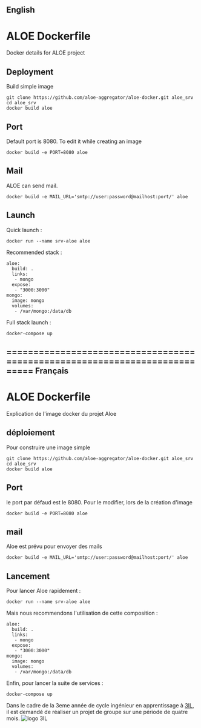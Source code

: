 English
-------
ALOE Dockerfile
===============

Docker details for ALOE project

Deployment
-----------
Build simple image 

```
git clone https://github.com/aloe-aggregator/aloe-docker.git aloe_srv
cd aloe_srv
docker build aloe
```

Port
----
Default port is 8080. To edit it while creating an image

```
docker build -e PORT=8080 aloe
```

Mail
----
ALOE can send mail.

```
docker build -e MAIL_URL='smtp://user:password@mailhost:port/' aloe
```

Launch
---------

Quick launch :

```
docker run --name srv-aloe aloe
```

Recommended stack :

```
aloe:
  build: .
  links:
   - mongo
  expose:
   - "3000:3000"
mongo:
  image: mongo
  volumes:
   - /var/mongo:/data/db
```

Full stack launch : 

```
docker-compose up
```
===========================================================================
Français
--------

ALOE Dockerfile
===============

Explication de l'image docker du projet Aloe

déploiement
-----------
Pour construire une image simple 

```
git clone https://github.com/aloe-aggregator/aloe-docker.git aloe_srv
cd aloe_srv
docker build aloe
```

Port
----
le port par défaud est le 8080. Pour le modifier, lors de la création d'image

```
docker build -e PORT=8080 aloe
```

mail
----
Aloe est prévu pour envoyer des mails

```
docker build -e MAIL_URL='smtp://user:password@mailhost:port/' aloe
```

Lancement
---------

Pour lancer Aloe rapidement :

```
docker run --name srv-aloe aloe
```

Mais nous recommendons l'utilisation de cette composition :

```
aloe:
  build: .
  links:
   - mongo
  expose:
   - "3000:3000"
mongo:
  image: mongo
  volumes:
   - /var/mongo:/data/db
```

Enfin, pour lancer la suite de services : 

```
docker-compose up
```

Dans le cadre de la 3eme année de cycle ingénieur en apprentissage à [3IL](http://www.3il-ingenieurs.fr), il est demandé de réaliser un projet de groupe sur une période de quatre mois.
 ![logo 3IL](https://upload.wikimedia.org/wikipedia/fr/thumb/d/dc/3il_ingenieurs_logo.jpg/800px-3il_ingenieurs_logo.jpg)

